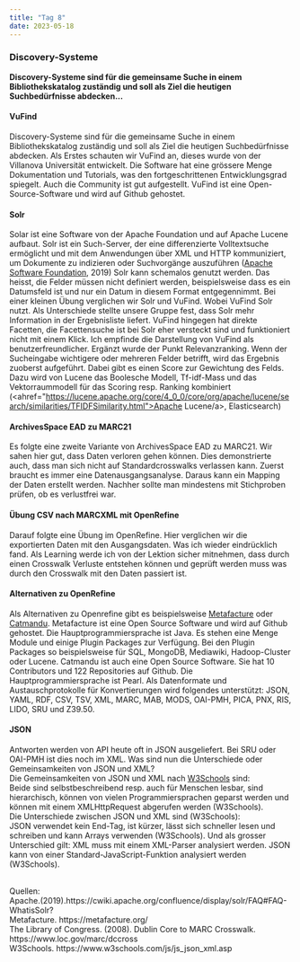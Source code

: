 ```yaml
---
title: "Tag 8"
date: 2023-05-18
---
```


### Discovery-Systeme 
**Discovery-Systeme sind für die gemeinsame Suche in einem Bibliothekskatalog zuständig und soll als Ziel die heutigen Suchbedürfnisse abdecken...**



#### **VuFind**
Discovery-Systeme sind für die gemeinsame Suche in einem Bibliothekskatalog zuständig und soll als Ziel die heutigen Suchbedürfnisse abdecken. Als Erstes schauten wir VuFind an, dieses wurde von der Villanova Universität entwickelt. Die Software hat eine grössere Menge Dokumentation und Tutorials, was den fortgeschrittenen Entwicklungsgrad spiegelt. Auch die Community ist gut aufgestellt. VuFind ist eine Open-Source-Software und wird auf Github gehostet. 
<br>
#### **Solr**<br>
Solar ist eine Software von der Apache Foundation und auf Apache Lucene aufbaut. Solr ist ein Such-Server, der eine differenzierte Volltextsuche ermöglicht und mit dem Anwendungen über XML und HTTP kommuniziert, um Dokumente zu indizieren oder Suchvorgänge auszuführen (<a href="https://cwiki.apache.org/confluence/display/solr/FAQ#FAQ-WhatisSolr?">Apache Software Foundation</a>, 2019) 
Solr kann schemalos genutzt werden. Das heisst, die Felder müssen nicht definiert werden, beispielsweise dass es ein Datumsfeld ist und nur ein Datum in diesem Format entgegennimmt. 
Bei einer kleinen Übung verglichen wir Solr und VuFind. Wobei VuFind Solr nutzt. Als Unterschiede stellte unsere Gruppe fest, dass Solr mehr Information in der Ergebnisliste liefert. VuFind hingegen hat direkte Facetten, die Facettensuche ist bei Solr eher versteckt sind und funktioniert nicht mit einem Klick. Ich empfinde die Darstellung von VuFind als benutzerfreundlicher. Ergänzt wurde der Punkt Relevanzranking. Wenn der Sucheingabe wichtigere oder mehreren Felder betrifft, wird das Ergebnis zuoberst aufgeführt. Dabei gibt es einen Score zur Gewichtung des Felds. Dazu wird von Lucene das Boolesche Modell, Tf-idf-Mass und das Vektorraummodell für das Scoring resp. Ranking kombiniert (<ahref="https://lucene.apache.org/core/4_0_0/core/org/apache/lucene/search/similarities/TFIDFSimilarity.html">Apache Lucene/a>, Elasticsearch)
<br>
#### **ArchivesSpace EAD zu MARC21**<br>
Es folgte eine zweite Variante von ArchivesSpace EAD zu MARC21. 
Wir sahen hier gut, dass Daten verloren gehen können. Dies demonstrierte auch, dass man sich nicht auf Standardcrosswalks verlassen kann. Zuerst braucht es immer eine Datenausgangsanalyse. Daraus kann ein Mapping der Daten erstellt werden. Nachher sollte man mindestens mit Stichproben prüfen, ob es verlustfrei war. 
<br>
#### **Übung CSV nach MARCXML mit OpenRefine**<br>
Darauf folgte eine Übung im OpenRefine. Hier verglichen wir die exportierten Daten mit den Ausgangsdaten. Was ich wieder eindrücklich fand. Als Learning werde ich von der Lektion sicher mitnehmen, dass durch einen Crosswalk Verluste entstehen können und geprüft werden muss was durch den Crosswalk mit den Daten passiert ist.
<br>
#### **Alternativen zu OpenRefine**<br>
Als Alternativen zu Openrefine gibt es beispielsweise <a href="https://metafacture.org/">Metafacture</a> oder <a href="https://librecat.org/">Catmandu</a>. Metafacture ist eine Open Source Software und wird auf Github gehostet. Die Hauptprogrammiersprache ist Java. Es stehen eine Menge Module und einige Plugin Packages zur Verfügung. Bei den Plugin Packages so beispielsweise für SQL, MongoDB, Mediawiki, Hadoop-Cluster oder Lucene.
Catmandu ist auch eine Open Source Software. Sie hat 10 Contributors und 122 Repositories auf Github. Die Hauptprogrammiersprache ist Pearl. Als Datenformate und Austauschprotokolle für Konvertierungen wird folgendes unterstützt: JSON, YAML, RDF, CSV, TSV, XML, MARC, MAB, MODS, OAI-PMH, PICA, PNX, RIS, LIDO, SRU und Z39.50.
<br>
#### **JSON**<br>
Antworten werden von API heute oft in JSON ausgeliefert. Bei SRU oder OAI-PMH ist dies noch im XML. Was sind nun die Unterschiede oder Gemeinsamkeiten von JSON und XML? <br>
Die Gemeinsamkeiten von JSON und XML nach <a href="https://www.w3schools.com/js/js_json_xml.asp">W3Schools</a> sind: <br>
Beide sind selbstbeschreibend resp. auch für Menschen lesbar, sind hierarchisch, können von vielen Programmiersprachen geparst werden und können mit einem XMLHttpRequest abgerufen werden (W3Schools). <br>
Die Unterschiede zwischen JSON und XML sind (W3Schools): <br>
JSON verwendet kein End-Tag, ist kürzer, lässt sich schneller lesen und schreiben und kann Arrays verwenden (W3Schools). Und als grosser Unterschied gilt: XML muss mit einem XML-Parser analysiert werden. JSON kann von einer Standard-JavaScript-Funktion analysiert werden (W3Schools). <br>


<br>
Quellen: 
 <br>
Apache.(2019).https://cwiki.apache.org/confluence/display/solr/FAQ#FAQ-WhatisSolr?
 <br>
Metafacture. https://metafacture.org/
 <br>
The Library of Congress. (2008). Dublin Core to MARC Crosswalk. https://www.loc.gov/marc/dccross
<br>
W3Schools. https://www.w3schools.com/js/js_json_xml.asp



